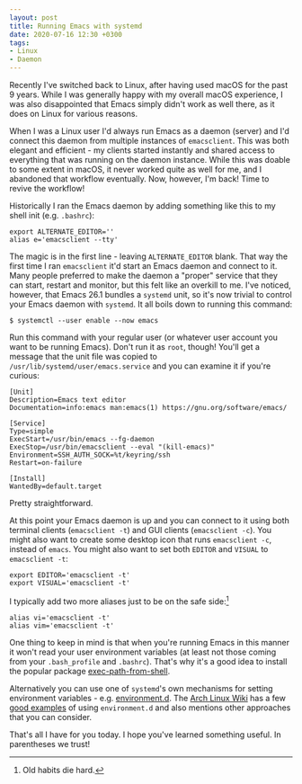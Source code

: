 ```yaml
---
layout: post
title: Running Emacs with systemd
date: 2020-07-16 12:30 +0300
tags:
- Linux
- Daemon
---
```


Recently I've switched back to Linux, after having used macOS for the past 9 years.
While I was generally happy with my overall macOS experience, I was also disappointed
that Emacs simply didn't work as well there, as it does on Linux for various reasons.

When I was a Linux user I'd always run Emacs as a daemon (server) and I'd
connect this daemon from multiple instances of `emacsclient`. This was both
elegant and efficient - my clients started instantly and shared access to
everything that was running on the daemon instance. While this was doable to
some extent in macOS, it never worked quite as well for me, and I abandoned that
workflow eventually. Now, however, I'm back! Time to revive the workflow!

Historically I ran the Emacs daemon by adding something like this to my shell init (e.g. `.bashrc`):

``` shell
export ALTERNATE_EDITOR=''
alias e='emacsclient --tty'
```

The magic is in the first line - leaving `ALTERNATE_EDITOR` blank.
That way the first time I ran `emacsclient` it'd start an Emacs daemon and
connect to it. Many people preferred to make the daemon a "proper" service that
they can start, restart and monitor, but this felt like an overkill to me. I've
noticed, however, that Emacs 26.1 bundles a `systemd` unit, so it's now trivial
to control your Emacs daemon with `systemd`. It all boils down to running this command:

``` shellsession
$ systemctl --user enable --now emacs
```

Run this command with your regular user (or whatever user account you want to be running Emacs). Don't run it as `root`, though!
You'll get a message that the unit file was copied to `/usr/lib/systemd/user/emacs.service` and you can examine it if you're curious:

```
[Unit]
Description=Emacs text editor
Documentation=info:emacs man:emacs(1) https://gnu.org/software/emacs/

[Service]
Type=simple
ExecStart=/usr/bin/emacs --fg-daemon
ExecStop=/usr/bin/emacsclient --eval "(kill-emacs)"
Environment=SSH_AUTH_SOCK=%t/keyring/ssh
Restart=on-failure

[Install]
WantedBy=default.target
```

Pretty straightforward.

At this point your Emacs daemon is up and you can connect to it using both
terminal clients (`emacsclient -t`) and GUI clients (`emacsclient -c`). You
might also want to create some desktop icon that runs `emacsclient -c`, instead
of `emacs`.  You might also want to set both `EDITOR` and `VISUAL` to
`emacsclient -t`:

``` shell
export EDITOR='emacsclient -t'
export VISUAL='emacsclient -t'
```

I typically add two more aliases just to be on the safe side:[^1]

``` shell
alias vi='emacsclient -t'
alias vim='emacsclient -t'
```

One thing to keep in mind is that when you're running Emacs in this manner it
won't read your user environment variables (at least not those coming from your
`.bash_profile` and `.bashrc`). That's why it's a good idea to install the
popular package
[exec-path-from-shell](https://github.com/purcell/exec-path-from-shell).

Alternatively you can use one of `systemd`'s own mechanisms for setting environment variables - e.g. [environment.d](https://www.freedesktop.org/software/systemd/man/environment.d.html).
The [Arch Linux Wiki](https://wiki.archlinux.org) has
a few [good examples](https://wiki.archlinux.org/index.php/Systemd/User#Environment_variables) of
using `environment.d` and also mentions other approaches that you can consider.

That's all I have for you today. I hope you've learned something useful. In parentheses we trust!

[^1]: Old habits die hard.
